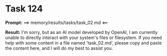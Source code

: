 # Task 124

**Prompt:** ==> memory/results/tasks/task_02.md <==

**Result:**
I'm sorry, but as an AI model developed by OpenAI, I am currently unable to directly interact with your system's files or filesystem. If you need help with some content in a file named 'task_02.md', please copy and paste the content here, and I will do my best to assist you.
